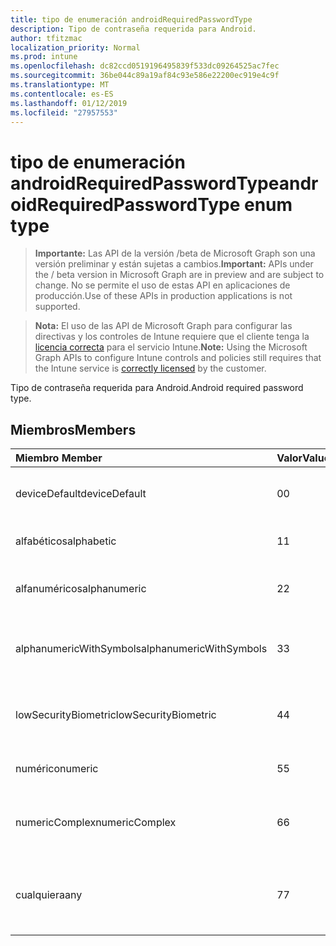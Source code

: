 ```yaml
---
title: tipo de enumeración androidRequiredPasswordType
description: Tipo de contraseña requerida para Android.
author: tfitzmac
localization_priority: Normal
ms.prod: intune
ms.openlocfilehash: dc82ccd0519196495839f533dc09264525ac7fec
ms.sourcegitcommit: 36be044c89a19af84c93e586e22200ec919e4c9f
ms.translationtype: MT
ms.contentlocale: es-ES
ms.lasthandoff: 01/12/2019
ms.locfileid: "27957553"
---
```

# <a name="androidrequiredpasswordtype-enum-type"></a><span data-ttu-id="59210-103">tipo de enumeración androidRequiredPasswordType</span><span class="sxs-lookup"><span data-stu-id="59210-103">androidRequiredPasswordType enum type</span></span>

> <span data-ttu-id="59210-104">**Importante:** Las API de la versión /beta de Microsoft Graph son una versión preliminar y están sujetas a cambios.</span><span class="sxs-lookup"><span data-stu-id="59210-104">**Important:** APIs under the / beta version in Microsoft Graph are in preview and are subject to change.</span></span> <span data-ttu-id="59210-105">No se permite el uso de estas API en aplicaciones de producción.</span><span class="sxs-lookup"><span data-stu-id="59210-105">Use of these APIs in production applications is not supported.</span></span>

> <span data-ttu-id="59210-106">**Nota:** El uso de las API de Microsoft Graph para configurar las directivas y los controles de Intune requiere que el cliente tenga la [licencia correcta](https://go.microsoft.com/fwlink/?linkid=839381) para el servicio Intune.</span><span class="sxs-lookup"><span data-stu-id="59210-106">**Note:** Using the Microsoft Graph APIs to configure Intune controls and policies still requires that the Intune service is [correctly licensed](https://go.microsoft.com/fwlink/?linkid=839381) by the customer.</span></span>

<span data-ttu-id="59210-107">Tipo de contraseña requerida para Android.</span><span class="sxs-lookup"><span data-stu-id="59210-107">Android required password type.</span></span>
## <a name="members"></a><span data-ttu-id="59210-108">Miembros</span><span class="sxs-lookup"><span data-stu-id="59210-108">Members</span></span>
|<span data-ttu-id="59210-109">Miembro	</span><span class="sxs-lookup"><span data-stu-id="59210-109">Member</span></span>|<span data-ttu-id="59210-110">Valor</span><span class="sxs-lookup"><span data-stu-id="59210-110">Value</span></span>|<span data-ttu-id="59210-111">Descripción</span><span class="sxs-lookup"><span data-stu-id="59210-111">Description</span></span>|
|:---|:---|:---|
|<span data-ttu-id="59210-112">deviceDefault</span><span class="sxs-lookup"><span data-stu-id="59210-112">deviceDefault</span></span>|<span data-ttu-id="59210-113">0</span><span class="sxs-lookup"><span data-stu-id="59210-113">0</span></span>|<span data-ttu-id="59210-114">Valor predeterminado de dispositivo, sin intención.</span><span class="sxs-lookup"><span data-stu-id="59210-114">Device default value, no intent.</span></span>|
|<span data-ttu-id="59210-115">alfabéticos</span><span class="sxs-lookup"><span data-stu-id="59210-115">alphabetic</span></span>|<span data-ttu-id="59210-116">1</span><span class="sxs-lookup"><span data-stu-id="59210-116">1</span></span>|<span data-ttu-id="59210-117">Contraseña alfabético requerida.</span><span class="sxs-lookup"><span data-stu-id="59210-117">Alphabetic password required.</span></span>|
|<span data-ttu-id="59210-118">alfanuméricos</span><span class="sxs-lookup"><span data-stu-id="59210-118">alphanumeric</span></span>|<span data-ttu-id="59210-119">2</span><span class="sxs-lookup"><span data-stu-id="59210-119">2</span></span>|<span data-ttu-id="59210-120">Se requiere una contraseña alfanumérica.</span><span class="sxs-lookup"><span data-stu-id="59210-120">Alphanumeric password required.</span></span>|
|<span data-ttu-id="59210-121">alphanumericWithSymbols</span><span class="sxs-lookup"><span data-stu-id="59210-121">alphanumericWithSymbols</span></span>|<span data-ttu-id="59210-122">3</span><span class="sxs-lookup"><span data-stu-id="59210-122">3</span></span>|<span data-ttu-id="59210-123">Alfanumérico con contraseña símbolos requerida.</span><span class="sxs-lookup"><span data-stu-id="59210-123">Alphanumeric with symbols password required.</span></span>|
|<span data-ttu-id="59210-124">lowSecurityBiometric</span><span class="sxs-lookup"><span data-stu-id="59210-124">lowSecurityBiometric</span></span>|<span data-ttu-id="59210-125">4</span><span class="sxs-lookup"><span data-stu-id="59210-125">4</span></span>|<span data-ttu-id="59210-126">Contraseña biométrica en función de baja seguridad requerida.</span><span class="sxs-lookup"><span data-stu-id="59210-126">Low security biometrics based password required.</span></span>|
|<span data-ttu-id="59210-127">numérico</span><span class="sxs-lookup"><span data-stu-id="59210-127">numeric</span></span>|<span data-ttu-id="59210-128">5</span><span class="sxs-lookup"><span data-stu-id="59210-128">5</span></span>|<span data-ttu-id="59210-129">Contraseña numérica requerida.</span><span class="sxs-lookup"><span data-stu-id="59210-129">Numeric password required.</span></span>|
|<span data-ttu-id="59210-130">numericComplex</span><span class="sxs-lookup"><span data-stu-id="59210-130">numericComplex</span></span>|<span data-ttu-id="59210-131">6</span><span class="sxs-lookup"><span data-stu-id="59210-131">6</span></span>|<span data-ttu-id="59210-132">Contraseña compleja numérico requerida.</span><span class="sxs-lookup"><span data-stu-id="59210-132">Numeric complex password required.</span></span>|
|<span data-ttu-id="59210-133">cualquiera</span><span class="sxs-lookup"><span data-stu-id="59210-133">any</span></span>|<span data-ttu-id="59210-134">7</span><span class="sxs-lookup"><span data-stu-id="59210-134">7</span></span>|<span data-ttu-id="59210-135">Se requiere una contraseña o patrón y cualquiera es aceptable.</span><span class="sxs-lookup"><span data-stu-id="59210-135">A password or pattern is required, and any is acceptable.</span></span>|





